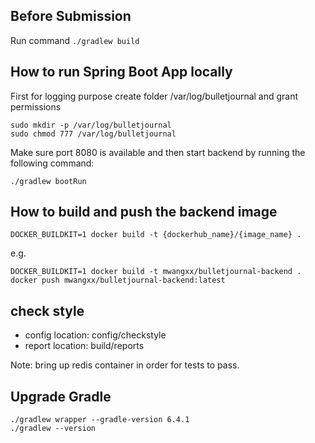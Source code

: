 ## Before Submission
Run command `./gradlew build`

## How to run Spring Boot App locally

First for logging purpose create folder /var/log/bulletjournal and grant permissions
```
sudo mkdir -p /var/log/bulletjournal
sudo chmod 777 /var/log/bulletjournal
```

Make sure port 8080 is available and then start backend by running the following command:
```
./gradlew bootRun
```

## How to build and push the backend image
```
DOCKER_BUILDKIT=1 docker build -t {dockerhub_name}/{image_name} .
```

e.g.
```
DOCKER_BUILDKIT=1 docker build -t mwangxx/bulletjournal-backend .
docker push mwangxx/bulletjournal-backend:latest
```

## check style
- config location: config/checkstyle
- report location: build/reports

Note: bring up redis container in order for tests to pass.

## Upgrade Gradle

```
./gradlew wrapper --gradle-version 6.4.1
./gradlew --version
```
